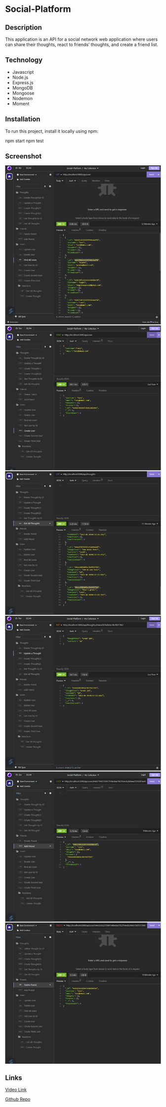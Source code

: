 # Social-Platform

## Description
This application is an API for a social network web application where users can share their thoughts, react to friends’ thoughts, and create a friend list.

## Technology
* Javascript
* Node.js
* Express.js
* MongoDB
* Mongoose
* Nodemon
* Moment

## Installation
To run this project, install it locally using npm:

npm start
npm test

## Screenshot
![Find All Users](images/FindAllUsers.jpg)
![Create User](images/CreateUser.jpg)
![Get All Thoughts](images/GetAllThoughts.jpg)
![Update A Thought](images/UpdateAThought.jpg)
![Add Friend](images/AddFriend.jpg)
![Delete Friend](images/DeleteFriend.jpg)



## Links

[Video Link](https://drive.google.com/file/d/1irzvSVWPWSK3F1DdIPjVAKapVeyAWbXQ/view)

[Github Repo](https://github.com/Lexxvasquez/Social-Platform)

